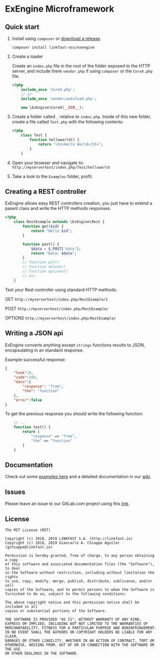 # ExEngine Microframework

## Quick start

1. Install using `composer` or 
[download a release](https://gitlab.com/linkfast-oss/exengine/releases).

    ```
    composer install linkfast-oss/exengine
    ````

2. Create a loader

    Create an `index.php` file in the root of the folder exposed to the HTTP server, and include there `vendor.php` if using `composer` or the `CoreX.php` file.

    ```php
    <?php
        include_once 'CoreX.php';
        // or
        include_once 'vendor/autoload.php';

        new \ExEngine\CoreX(__DIR__);
    ```

3. Create a folder called `_` relative to `index.php`. Inside of this new folder, create a file called `Test.php` with the following contents:

    ```php
    <?php
        class Test {
            function helloworld() {
                return "<h1>Hello World</h1>";
            }
        }
    ```

4. Open your browser and navigate to: `http://myserverhost/index.php/Test/helloworld`

5. Take a look to the `Examples` folder, profit.

## Creating a REST controller

ExEngine allows easy REST controllers creation, you just have to extend a parent class and write the HTTP methods responses.

```php
<?php
    class RestExample extends \ExEngine\Rest {
        function get($id) {
            return "Hello $id";
        }

        function post() {
            $data = $_POST['data'];
            return "Data: $data";
        }
        // function put()
        // function delete()
        // function options()
        // etc.
    }
```

Test your Rest controller using standard HTTP methods: 

GET `http://myserverhost/index.php/RestExample/1`

POST `http://myserverhost/index.php/RestExample/`

OPTIONS `http://myserverhost/index.php/RestExample/`

## Writing a JSON api

ExEngine converts anything except `strings` functions results to JSON, encapsulating in an standard response.

Example successful response:
```json
{
    "took":0,
    "code":200,
    "data":{
        "response": "from",
        "the": "function"
    },
    "error":false
}
```

To get the previous response you should write the following function:

```php
    // ...
    function test() {
        return [
            "response" => "from",
            "the" => "function"
        ]
    }
```

## Documentation

Check out some [examples here](https://gitlab.com/linkfast-oss/exengine/tree/master/examples) and
 a detailed documentation in our [wiki](https://gitlab.com/linkfast-oss/exengine/wikis/home).

## Issues

Please leave an issue to our GitLab.com project using this [link](https://gitlab.com/linkfast-oss/exengine/issues/new).

## License

```
The MIT License (MIT)

Copyright (c) 2018, 2019 LINKFAST S.A. (http://linkfast.io)
Copyright (c) 2018, 2019 Giancarlo A. Chiappe Aguilar (gchiappe@linkfast.io)

Permission is hereby granted, free of charge, to any person obtaining a copy
of this software and associated documentation files (the "Software"), to deal
in the Software without restriction, including without limitation the rights
to use, copy, modify, merge, publish, distribute, sublicense, and/or sell
copies of the Software, and to permit persons to whom the Software is
furnished to do so, subject to the following conditions:

The above copyright notice and this permission notice shall be included in all
copies or substantial portions of the Software.

THE SOFTWARE IS PROVIDED "AS IS", WITHOUT WARRANTY OF ANY KIND,
EXPRESS OR IMPLIED, INCLUDING BUT NOT LIMITED TO THE WARRANTIES OF
MERCHANTABILITY, FITNESS FOR A PARTICULAR PURPOSE AND NONINFRINGEMENT.
IN NO EVENT SHALL THE AUTHORS OR COPYRIGHT HOLDERS BE LIABLE FOR ANY CLAIM,
DAMAGES OR OTHER LIABILITY, WHETHER IN AN ACTION OF CONTRACT, TORT OR
OTHERWISE, ARISING FROM, OUT OF OR IN CONNECTION WITH THE SOFTWARE OR THE USE
OR OTHER DEALINGS IN THE SOFTWARE.
```
